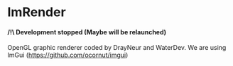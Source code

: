 # ImRender
#### /!\ Development stopped (Maybe will be relaunched)
OpenGL graphic renderer coded by DrayNeur and WaterDev.
We are using ImGui (https://github.com/ocornut/imgui)
